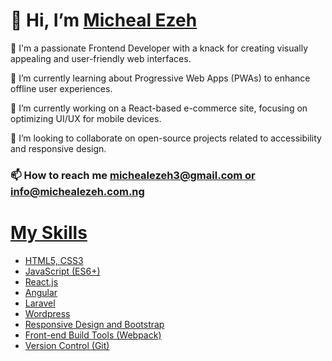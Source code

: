 <h1> 👋 Hi, I’m <a href="https://michealezeh.com.ng">Micheal Ezeh</a></h1>
<p>👀 I'm a passionate Frontend Developer with a knack for creating visually appealing and user-friendly web interfaces.</p>
<p>🌱 I’m currently learning about Progressive Web Apps (PWAs) to enhance offline user experiences.</p>
<p>🔭 I’m currently working on a React-based e-commerce site, focusing on optimizing UI/UX for mobile devices.</p>
<p>👯 I’m looking to collaborate on open-source projects related to accessibility and responsive design.</p><h3>📫 How to reach me <a href ="mailto:michealezeh3@gmail.com">michealezeh3@gmail.com or <a href ="mailto:info@michealezeh.com.ng">info@michealezeh.com.ng</h3>

  <h1> My Skills </h1>

- HTML5, CSS3
- JavaScript (ES6+)
- React.js
- Angular
- Laravel
- Wordpress 
- Responsive Design and Bootstrap
- Front-end Build Tools (Webpack)
- Version Control (Git)
